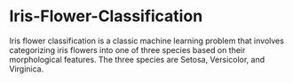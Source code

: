# Iris-Flower-Classification
Iris flower classification is a classic machine learning problem that involves categorizing iris flowers into one of three species based on their morphological features. The three species are Setosa, Versicolor, and Virginica.
